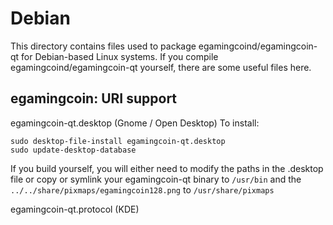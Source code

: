 
Debian
====================
This directory contains files used to package egamingcoind/egamingcoin-qt
for Debian-based Linux systems. If you compile egamingcoind/egamingcoin-qt yourself, there are some useful files here.

## egamingcoin: URI support ##


egamingcoin-qt.desktop  (Gnome / Open Desktop)
To install:

	sudo desktop-file-install egamingcoin-qt.desktop
	sudo update-desktop-database

If you build yourself, you will either need to modify the paths in
the .desktop file or copy or symlink your egamingcoin-qt binary to `/usr/bin`
and the `../../share/pixmaps/egamingcoin128.png` to `/usr/share/pixmaps`

egamingcoin-qt.protocol (KDE)


